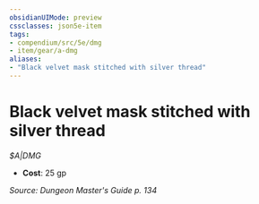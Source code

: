 ```yaml
---
obsidianUIMode: preview
cssclasses: json5e-item
tags:
- compendium/src/5e/dmg
- item/gear/a-dmg
aliases: 
- "Black velvet mask stitched with silver thread"
---
```

# Black velvet mask stitched with silver thread
*$A|DMG*  

- **Cost**: 25 gp

*Source: Dungeon Master's Guide p. 134*